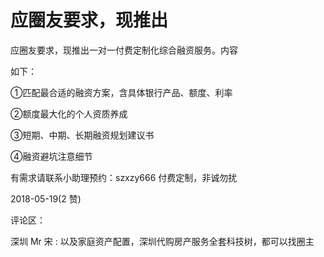 # 应圈友要求，现推出

应圈友要求，现推出一对一付费定制化综合融资服务。内容

如下：

①匹配最合适的融资方案，含具体银行产品、额度、利率

②额度最大化的个人资质养成

③短期、中期、长期融资规划建议书

④融资避坑注意细节

有需求请联系小助理预约：szxzy666 付费定制，非诚勿扰

2018-05-19(2 赞)

评论区：

深圳 Mr 宋 : 以及家庭资产配置，深圳代购房产服务全套科技树，都可以找圈主
